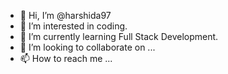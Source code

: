 - 👋 Hi, I’m @harshida97
- 👀 I’m interested in coding.
- 🌱 I’m currently learning Full Stack Development.
- 💞️ I’m looking to collaborate on ...
- 📫 How to reach me ...

<!---
harshida97/harshida97 is a ✨ special ✨ repository because its `README.md` (this file) appears on your GitHub profile.
You can click the Preview link to take a look at your changes.
--->

